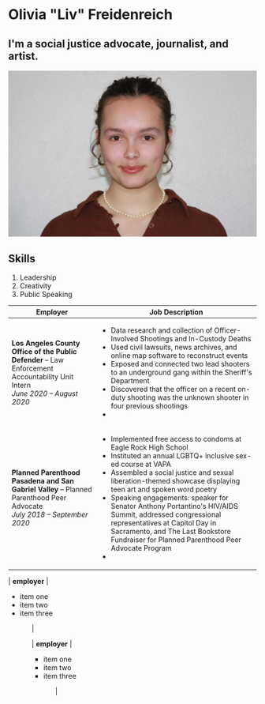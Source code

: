 # Olivia "Liv" Freidenreich
## I'm a social justice advocate, journalist, and artist. 
!['MyHeadshot'](/livsmileyheadshot.jpeg)
## Skills
1. Leadership
2. Creativity
3. Public Speaking

| Employer | Job Description |
|---|---|
| **Los Angeles County Office of the Public Defender** – Law Enforcement Accountability Unit Intern<br>*June 2020 – August 2020* | <ul><li>Data research and collection of Officer-Involved Shootings and In-Custody Deaths</li><li>Used civil lawsuits, news archives, and online map software to reconstruct events</li><li>Exposed and connected two lead shooters to an underground gang within the Sheriff's Department</li><li>Discovered that the officer on a recent on-duty shooting was the unknown shooter in four previous shootings<li></ul> |
| **Planned Parenthood Pasadena and San Gabriel Valley** – Planned Parenthood Peer Advocate<br>*July 2018 – September 2020* | <ul><li>Implemented free access to condoms at Eagle Rock High School</li><li>Instituted an annual LGBTQ+ inclusive sex-ed course at VAPA</li><li>Assembled a social justice and sexual liberation-themed showcase displaying teen art and spoken word poetry</li><li>Speaking engagements: speaker for Senator Anthony Portantino's HIV/AIDS Summit, addressed congressional representatives at Capitol Day in Sacramento, and The Last Bookstore Fundraiser for Planned Parenthood Peer Advocate Program<li><ul> |

| **employer** | <ul><li>item one</li><li>item two</li><li>item three</li><ul> |

| **employer** | <ul><li>item one</li><li>item two</li><li>item three</li><ul> |

